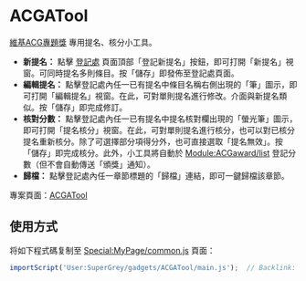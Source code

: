 # ACGATool

[維基ACG專題獎](https://zh.wikipedia.org/wiki/WikiProject:ACG/維基ACG專題獎) 專用提名、核分小工具。

- **新提名：** 點擊 [登記處](https://zh.wikipedia.org/wiki/WikiProject:ACG/維基ACG專題獎/登記處) 頁面頂部「登記新提名」按鈕，即可打開「新提名」視窗。可同時提名多則條目。按「儲存」即發佈至登記處頁面。
- **編輯提名：** 點擊登記處內任一已有提名中條目名稱右側出現的「筆」圖示，即可打開「編輯提名」視窗。在此，可對單則提名進行修改。介面與新提名類似。按「儲存」即完成修訂。
- **核對分數：** 點擊登記處內任一已有提名中提名核對欄出現的「螢光筆」圖示，即可打開「提名核分」視窗。在此，可對單則提名進行核分，也可以對已核分提名重新核分。除了可選擇部分項得分外，也可直接選取「提名無效」。按「儲存」即完成核分。此外，小工具將自動於 [Module:ACGaward/list](https://zh.wikipedia.org/wiki/Module:ACGaward/list) 登記分數（但不會自動傳送「頒獎」通知）。
- **歸檔：** 點擊登記處內任一章節標題的「歸檔」連結，即可一鍵歸檔該章節。

專案頁面：[ACGATool](https://zh.wikipedia.org/wiki/User:SuperGrey/gadgets/ACGATool)

## 使用方式
将如下程式碼复制至 [Special:MyPage/common.js](https://zh.wikipedia.org/wiki/Special:MyPage/common.js) 頁面：

```js
importScript('User:SuperGrey/gadgets/ACGATool/main.js');  // Backlink: [[User:SuperGrey/gadgets/ACGATool]]
```
